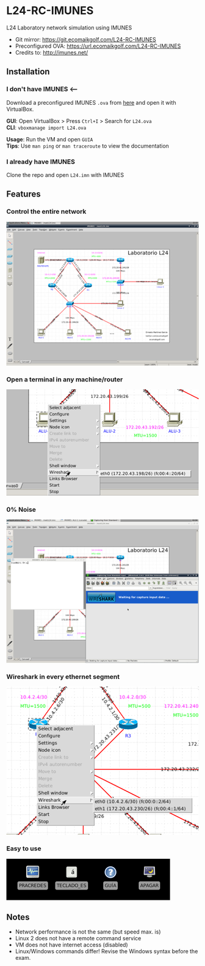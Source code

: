 # L24-RC-IMUNES   
L24 Laboratory network simulation using IMUNES

* Git mirror: https://git.ecomaikgolf.com/L24-RC-IMUNES
* Preconfigured OVA: https://url.ecomaikgolf.com/L24-RC-IMUNES
* Credits to: http://imunes.net/

## Installation
### I don't have IMUNES <--
Download a preconfigured IMUNES `.ova` from [here](https://url.ecomaikgolf.com/L24-RC-IMUNES) and open it with VirtualBox.

**GUI**: Open VirtualBox > Press `Ctrl+I` > Search for `L24.ova`   
**CLI**: `vboxmanage import L24.ova`   
   
**Usage**: Run the VM and open `GUIA`    
**Tips**: Use `man ping` or `man traceroute` to view the documentation

### I already have IMUNES
Clone the repo and open `L24.imn` with IMUNES

## Features
### Control the entire network
![](1.png)
### Open a terminal in any machine/router
![](2.png)
### 0% Noise
![](3.png)
### Wireshark in every ethernet segment
![](4.png)
### Easy to use
![](5.png)

## Notes
* Network performance is not the same (but speed max. is)
* Linux 2 does not have a remote command service
* VM does not have internet access (disabled)
* Linux/Windows commands differ! Revise the Windows syntax before the exam.
